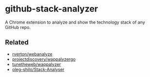 # github-stack-analyzer
A Chrome extension to analyze and show the technology stack of any GitHub repo.

## Related

- [rverton/webanalyze](https://github.com/rverton/webanalyze)
- [projectdiscovery/wappalyzergo](https://github.com/projectdiscovery/wappalyzergo)
- [tunetheweb/wappalyzer](https://github.com/tunetheweb/wappalyzer)
- [oleg-shilo/Stack-Analyser](https://github.com/warestack/stack-analyzer)
